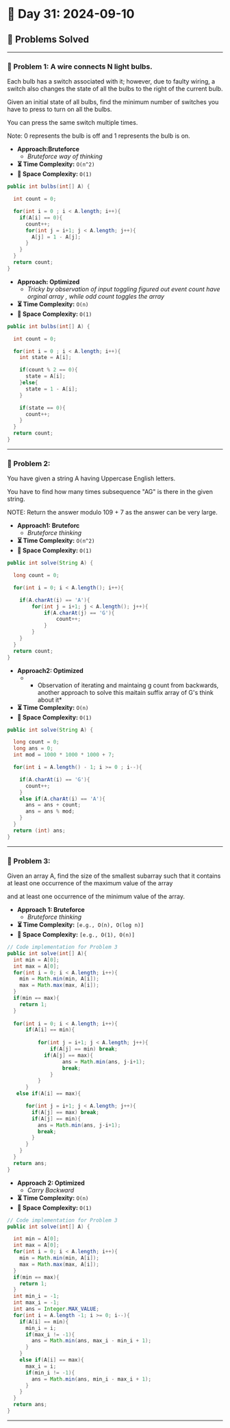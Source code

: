 
# 📅 Day 31: 2024-09-10

## 🚀 Problems Solved

---

### 🧩 Problem 1: A wire connects N light bulbs.

Each bulb has a switch associated with it; however, due to faulty wiring, a switch also changes the state of all the bulbs to the right of the current bulb.

Given an initial state of all bulbs, find the minimum number of switches you have to press to turn on all the bulbs.

You can press the same switch multiple times.

Note: 0 represents the bulb is off and 1 represents the bulb is on.
- **Approach:Bruteforce**
  - *Bruteforce way of thinking*
- **⏳ Time Complexity:** `O(n^2)`
- **💾 Space Complexity:** `O(1)`

```java
public int bulbs(int[] A) {

  int count = 0;

  for(int i = 0 ; i < A.length; i++){
    if(A[i] == 0){
      count++;
      for(int j = i+1; j < A.length; j++){
        A[j] = 1 - A[j];
      }
    }
  }
  return count;
}
```

- **Approach: Optimized**
  - *Tricky by observation of input toggling figured out event count have orginal array , while odd count toggles the array*
- **⏳ Time Complexity:** `O(n)`
- **💾 Space Complexity:** `O(1)`

```java
public int bulbs(int[] A) {

  int count = 0;

  for(int i = 0 ; i < A.length; i++){
    int state = A[i];

    if(count % 2 == 0){
      state = A[i];
    }else{
      state = 1 - A[i];
    }

    if(state == 0){
      count++;
    }
  }
  return count;
}
```

---

### 🧩 Problem 2: 
You have given a string A having Uppercase English letters.

You have to find how many times subsequence "AG" is there in the given string.

NOTE: Return the answer modulo 109 + 7 as the answer can be very large.


- **Approach1: Bruteforc**
  - *Bruteforce thinking*
- **⏳ Time Complexity:** `O(n^2)`
- **💾 Space Complexity:** `O(1)`

```java
public int solve(String A) {

  long count = 0;

  for(int i = 0; i < A.length(); i++){

    if(A.charAt(i) == 'A'){
        for(int j = i+1; j < A.length(); j++){
            if(A.charAt(j) == 'G'){
                count++;
            }
        }
    }
  }
  return count;
}
```

- **Approach2: Optimized**
  - * Observation of iterating and maintaing g count from backwards, another approach to solve this maitain suffix array of G's think about it*
- **⏳ Time Complexity:** `O(n)`
- **💾 Space Complexity:** `O(1)`

```java
public int solve(String A) {

  long count = 0;
  long ans = 0;
  int mod = 1000 * 1000 * 1000 + 7;

  for(int i = A.length() - 1; i >= 0 ; i--){

    if(A.charAt(i) == 'G'){
      count++;
    }
    else if(A.charAt(i) == 'A'){
      ans = ans + count;
      ans = ans % mod;
    }
  }
  return (int) ans;
}
```

---

### 🧩 Problem 3: 
Given an array A, find the size of the smallest subarray such that it contains at least one occurrence of the maximum value of the array

and at least one occurrence of the minimum value of the array.
- **Approach 1: Bruteforce**
  - *Bruteforce thinking*
- **⏳ Time Complexity:** `[e.g., O(n), O(log n)]`
- **💾 Space Complexity:** `[e.g., O(1), O(n)]`

```java
// Code implementation for Problem 3
public int solve(int[] A){
  int min = A[0];
  int max = A[0];
  for(int i = 0; i < A.length; i++){
    min = Math.min(min, A[i]);
    max = Math.max(max, A[i]);
  }
  if(min == max){
    return 1;
  }
  
  for(int i = 0; i < A.length; i++){
      if(A[i] == min){
          
          for(int j = i+1; j < A.length; j++){
              if(A[j] == min) break;
            if(A[j] == max){
                  ans = Math.min(ans, j-i+1);
                  break;
              }
          }
      }
   else if(A[i] == max){

      for(int j = i+1; j < A.length; j++){
        if(A[j] == max) break;
        if(A[j] == min){
          ans = Math.min(ans, j-i+1);
          break;
        }
      }
    }
  }
  return ans;
}
```

- **Approach 2: Optimized**
  - *Carry Backward*
- **⏳ Time Complexity:** `O(n)`
- **💾 Space Complexity:** `O(1)`

```java
// Code implementation for Problem 3
public int solve(int[] A) {

  int min = A[0];
  int max = A[0];
  for(int i = 0; i < A.length; i++){
    min = Math.min(min, A[i]);
    max = Math.max(max, A[i]);
  }
  if(min == max){
    return 1;
  }
  int min_i = -1;
  int max_i = -1;
  int ans = Integer.MAX_VALUE;
  for(int i = A.length -1; i >= 0; i--){
    if(A[i] == min){
      min_i = i;
      if(max_i != -1){
        ans = Math.min(ans, max_i - min_i + 1);
      }
    }
    else if(A[i] == max){
      max_i = i;
      if(min_i != -1){
        ans = Math.min(ans, min_i - max_i + 1);
      }
    }
  }
  return ans;
}
```

---


